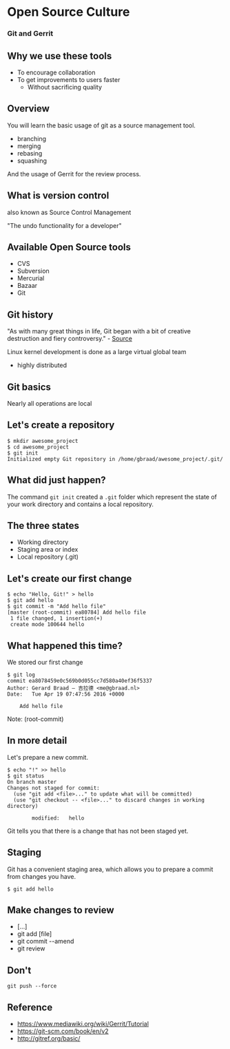 # Open Source Culture

### Git and Gerrit


## Why we use these tools

  * To encourage collaboration
  * To get improvements to users faster
    * Without sacrificing quality


## Overview
You will learn the basic usage of git as a source management tool.

  * branching
  * merging
  * rebasing
  * squashing

And the usage of Gerrit for the review process.


## What is version control
also known as Source Control Management

"The undo functionality for a developer"


## Available Open Source tools

  * CVS
  * Subversion
  * Mercurial
  * Bazaar
  * Git


## Git history
"As with many great things in life, Git began with a bit of creative destruction
and fiery controversy." -
[Source](https://git-scm.com/book/en/v2/Getting-Started-A-Short-History-of-Git)

Linux kernel development is done as a large virtual global team

  * highly distributed


## Git basics
Nearly all operations are local


## Let's create a repository

```
$ mkdir awesome_project
$ cd awesome_project
$ git init
Initialized empty Git repository in /home/gbraad/awesome_project/.git/
```


## What did just happen?
The command `git init` created a `.git` folder which represent the state of
your work directory and contains a local repository.


## The three states

  * Working directory
  * Staging area or index
  * Local repository (.git)


## Let's create our first change

```
$ echo "Hello, Git!" > hello
$ git add hello
$ git commit -m "Add hello file"
[master (root-commit) ea80784] Add hello file
 1 file changed, 1 insertion(+)
 create mode 100644 hello
```


## What happened this time?
We stored our first change

```
$ git log
commit ea8078459e0c569b0d055cc7d580a40ef36f5337
Author: Gerard Braad — 吉拉德 <me@gbraad.nl>
Date:   Tue Apr 19 07:47:56 2016 +0000

    Add hello file
```

Note: (root-commit)


## In more detail
Let's prepare a new commit.

```
$ echo "!" >> hello
$ git status
On branch master
Changes not staged for commit:
  (use "git add <file>..." to update what will be committed)
  (use "git checkout -- <file>..." to discard changes in working directory)

        modified:   hello
```

Git tells you that there is a change that has not been staged yet.


## Staging
Git has a convenient staging area, which allows you to prepare a commit from
changes you have.

```
$ git add hello
```




## Make changes to review

  * [...]
  * git add [file]
  * git commit --amend
  * git review


## Don't

```
git push --force
```


## Reference

  * https://www.mediawiki.org/wiki/Gerrit/Tutorial
  * https://git-scm.com/book/en/v2
  * http://gitref.org/basic/
